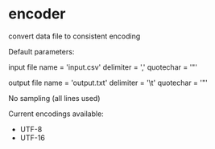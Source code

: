 # encoder
convert data file to consistent encoding

Default parameters:

input file
name = 'input.csv'
delimiter = ','
quotechar = '"'

output file
name = 'output.txt'
delimiter = '\t'
quotechar = '"'

No sampling
(all lines used)

Current encodings available:
* UTF-8
* UTF-16